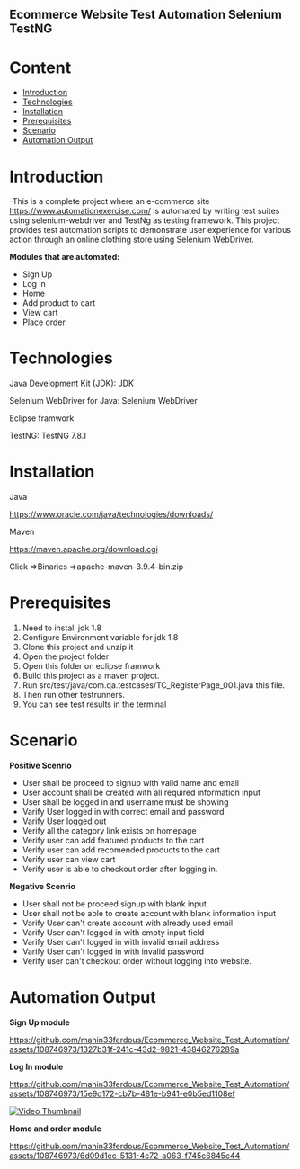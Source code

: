 

## Ecommerce Website Test Automation Selenium TestNG

# Content
- [Introduction](https://github.com/mahin33ferdous/Ecommerce_Website_Test_Automation#introduction)
- [Technologies](https://github.com/mahin33ferdous/Ecommerce_Website_Test_Automation#technologies)
- [Installation](https://github.com/mahin33ferdous/Ecommerce_Website_Test_Automation#installation)
- [Prerequisites](https://github.com/mahin33ferdous/Ecommerce_Website_Test_Automation#prerequisites)
- [Scenario](https://github.com/mahin33ferdous/Ecommerce_Website_Test_Automation#scenario)
- [Automation Output](https://github.com/mahin33ferdous/Ecommerce_Website_Test_Automation#automation-output)




# Introduction
-This is a complete project where an e-commerce site https://www.automationexercise.com/ is automated by writing test suites using selenium-webdriver and TestNg as testing framework. This project provides test automation scripts to demonstrate user experience for various action through an online clothing store using Selenium WebDriver.

**Modules that are automated:**

* Sign Up 
* Log in
* Home
* Add product to cart 
* View cart
* Place order


# Technologies
Java Development Kit (JDK): JDK

Selenium WebDriver for Java: Selenium WebDriver

Eclipse framwork


TestNG: TestNG 7.8.1

# Installation
Java

https://www.oracle.com/java/technologies/downloads/

Maven

https://maven.apache.org/download.cgi

Click =>Binaries
=>apache-maven-3.9.4-bin.zip


# Prerequisites 

1. Need to install jdk 1.8 
2. Configure Environment variable for jdk 1.8 
3. Clone this project and unzip it
4. Open the project folder
5. Open this folder on eclipse framwork
6. Build this project as a maven project.
7. Run src/test/java/com.qa.testcases/TC_RegisterPage_001.java this file.
8. Then run other testrunners.
9. You can see test results in the terminal


# Scenario

**Positive Scenrio**

* User shall be proceed to signup with valid name and email
* User account shall be created with all required information input
* User shall be logged in and username must be showing
* Varify User logged in with correct email and password
* Varify User logged out
* Verify all the category link exists on homepage
* Verify user can add featured products to the cart
* Verify user can add recomended products to the cart
* Verify user can view cart
* Verify user is able to checkout order after logging in.


**Negative Scenrio**

* User shall not be proceed signup with blank input
* User shall not be able to create account with blank information input
* Varify User can't create account with already used email
* Varify User can't logged in with empty input field
* Varify User can't logged in with invalid email address
* Varify User can't logged in with invalid password
* Verify user can't checkout order without logging into website.

# Automation Output 

**Sign Up module**

https://github.com/mahin33ferdous/Ecommerce_Website_Test_Automation/assets/108746973/1327b31f-241c-43d2-9821-43846276289a

**Log In module** 

https://github.com/mahin33ferdous/Ecommerce_Website_Test_Automation/assets/108746973/15e9d172-cb7b-481e-b941-e0b5ed1108ef



[![Video Thumbnail](https://github.com/mahin33ferdous/Ecommerce_Website_Test_Automation/assets/108746973/83fa4253-6a80-4376-9c41-a92078f5e3fe)](https://www.youtube.com/watch?v=YOUR_VIDEO_ID)



**Home and order module** 


https://github.com/mahin33ferdous/Ecommerce_Website_Test_Automation/assets/108746973/6d09d1ec-5131-4c72-a063-f745c6845c44
